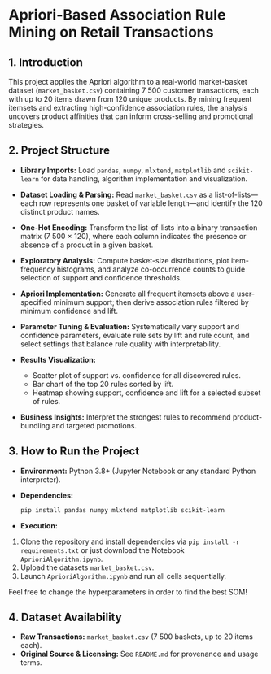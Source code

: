# Apriori-Based Association Rule Mining on Retail Transactions

## 1. Introduction
   This project applies the Apriori algorithm to a real-world market-basket dataset (`market_basket.csv`) containing 7 500 customer transactions, each with up to 20 items drawn from 120 unique products. By mining frequent itemsets and extracting high-confidence association rules, the analysis uncovers product affinities that can inform cross-selling and promotional strategies.

## 2. Project Structure

   * **Library Imports:** Load `pandas`, `numpy`, `mlxtend`, `matplotlib` and `scikit-learn` for data handling, algorithm implementation and visualization.
   * **Dataset Loading & Parsing:** Read `market_basket.csv` as a list-of-lists—each row represents one basket of variable length—and identify the 120 distinct product names.
   * **One-Hot Encoding:** Transform the list-of-lists into a binary transaction matrix (7 500 × 120), where each column indicates the presence or absence of a product in a given basket.
   * **Exploratory Analysis:** Compute basket-size distributions, plot item-frequency histograms, and analyze co-occurrence counts to guide selection of support and confidence thresholds.
   * **Apriori Implementation:** Generate all frequent itemsets above a user-specified minimum support; then derive association rules filtered by minimum confidence and lift.
   * **Parameter Tuning & Evaluation:** Systematically vary support and confidence parameters, evaluate rule sets by lift and rule count, and select settings that balance rule quality with interpretability.
   * **Results Visualization:**

     * Scatter plot of support vs. confidence for all discovered rules.
     * Bar chart of the top 20 rules sorted by lift.
     * Heatmap showing support, confidence and lift for a selected subset of rules.
   * **Business Insights:** Interpret the strongest rules to recommend product-bundling and targeted promotions.

## 3. How to Run the Project

   * **Environment:** Python 3.8+ (Jupyter Notebook or any standard Python interpreter).
   * **Dependencies:**

     ```bash
     pip install pandas numpy mlxtend matplotlib scikit-learn
     ```
   * **Execution:**

  1. Clone the repository and install dependencies via `pip install -r requirements.txt` or just download the Notebook `AprioriAlgorithm.ipynb`.
  2. Upload the datasets `market_basket.csv`.
  3. Launch `AprioriAlgorithm.ipynb` and run all cells sequentially.

Feel free to change the hyperparameters in order to find the best SOM!

## 4. Dataset Availability

   * **Raw Transactions:** `market_basket.csv` (7 500 baskets, up to 20 items each).
   * **Original Source & Licensing:** See `README.md` for provenance and usage terms.
